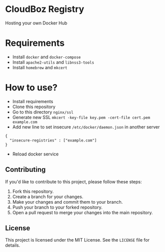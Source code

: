 # CloudBoz Registry
Hosting your own Docker Hub

# Requirements
- Install `docker` and `docker-compose`
- Install `apache2-utils` and `libnss3-tools`
- Install `homebrew` and `mkcert`

# How to use?
- Install requirements
- Clone this repository
- Go to this directory `nginx/ssl`
- Generate new SSL `mkcert -key-file key.pem -cert-file cert.pem example.com`
- Add new line to set insecure `/etc/docker/daemon.json` in another server
```
{
  "insecure-registries" : ["example.com"]
}
```
- Reload docker service

## Contributing

If you'd like to contribute to this project, please follow these steps:

1.  Fork this repository.
2.  Create a branch for your changes.
3.  Make your changes and commit them to your branch.
4.  Push your branch to your forked repository.
5.  Open a pull request to merge your changes into the main repository.

## License

This project is licensed under the MIT License. See the `LICENSE` file for details.

